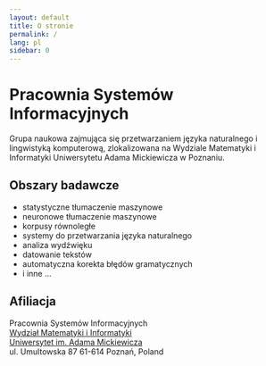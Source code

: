 ```yaml
---
layout: default
title: O stronie
permalink: /
lang: pl
sidebar: 0
---
```


Pracownia Systemów Informacyjnych
=================================

Grupa naukowa zajmująca się przetwarzaniem języka naturalnego i lingwistyką
komputerową, zlokalizowana na Wydziale Matematyki i Informatyki Uniwersytetu
Adama Mickiewicza w Poznaniu.

Obszary badawcze
----------------

* statystyczne tłumaczenie maszynowe
* neuronowe tłumaczenie maszynowe
* korpusy równoległe
* systemy do przetwarzania języka naturalnego
* analiza wydźwięku
* datowanie tekstów
* automatyczna korekta błędów gramatycznych
* i inne ...

Afiliacja
-----------

Pracownia Systemów Informacyjnych  
[Wydział Matematyki i Informatyki](https://www.wmi.amu.edu.pl/)  
[Uniwersytet im. Adama Mickiewicza](http://amu.edu.pl/)  
ul. Umultowska 87
61-614 Poznań, Poland
